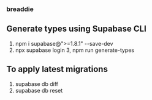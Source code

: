 ### breaddie

## Generate types using Supabase CLI

1. npm i supabase@">=1.8.1" --save-dev
2. npx supabase login
   3, npm run generate-types

## To apply latest migrations

1. supabase db diff
2. supabase db reset
